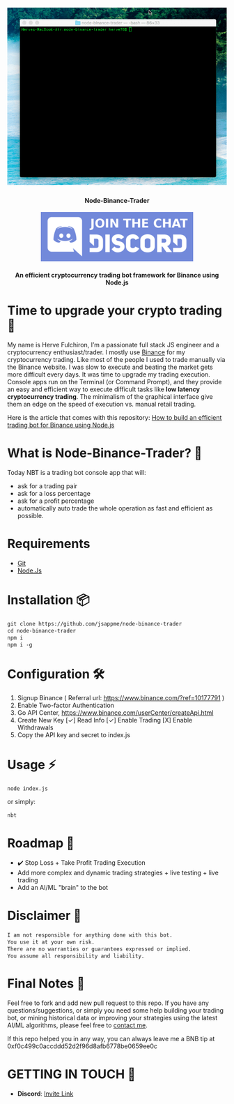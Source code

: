 <h1 align="center">
  <br>
  <img src="nbt_demo.gif">
</h1>

<h4 align="center">Node-Binance-Trader</h4>

<p align="center">
  <a href="https://discord.gg/4EQrEgj"><img alt="Discord chat" src="Discord_button.png" /></a>
</p>

<h4 align="center">An efficient cryptocurrency trading bot framework for Binance using Node.js</h4>

# Time to upgrade your crypto trading 🤔

My name is Herve Fulchiron, I’m a passionate full stack JS engineer and a cryptocurrency enthusiast/trader. I mostly use <a href="https://www.binance.com/?ref=10177791" target="_blank">Binance</a> for my cryptocurrency trading. Like most of the people I used to trade manually via the Binance website. I was slow to execute and beating the market gets more difficult every days.  It was time to upgrade my trading execution. Console apps run on the Terminal (or Command Prompt), and they provide an easy and efficient way to execute difficult tasks like **low latency cryptocurrency trading**. The minimalism of the graphical interface give them an edge on the speed of execution vs. manual retail trading.

Here is the article that comes with this repository: <a href="https://jsapp.me/how-to-build-an-efficient-trading-bot-for-binance-using-node-js-43d5fd174f8b" target="_blank">How to build an efficient trading bot for Binance using Node.js</a>

# What is Node-Binance-Trader? 📡

Today NBT is a trading bot console app that will:

* ask for a trading pair
* ask for a loss percentage
* ask for a profit percentage
* automatically auto trade the whole operation as fast and efficient as possible.

# Requirements

* [Git](https://git-scm.com/download/)
* [Node.Js](http://nodejs.org)


# Installation 📦

```
git clone https://github.com/jsappme/node-binance-trader
cd node-binance-trader
npm i
npm i -g
```

# Configuration 🛠️

1. Signup Binance ( Referral url: https://www.binance.com/?ref=10177791 )
2. Enable Two-factor Authentication    
3. Go API Center, https://www.binance.com/userCenter/createApi.html
4. Create New Key
        [✓] Read Info [✓] Enable Trading [X] Enable Withdrawals
5. Copy the API key and secret to index.js

# Usage ⚡️

```
node index.js
```
or simply:

```
nbt
```

# Roadmap 🚧

* ✔️  Stop Loss + Take Profit Trading Execution
* Add more complex and dynamic trading strategies + live testing + live trading
* Add an AI/ML "brain" to the bot


# Disclaimer 📖

```
I am not responsible for anything done with this bot.
You use it at your own risk.
There are no warranties or guarantees expressed or implied.
You assume all responsibility and liability.
```

# Final Notes 🙏

Feel free to fork and add new pull request to this repo.
If you have any questions/suggestions, or simply you need some help building your trading bot, or mining historical data or improving your strategies using the latest AI/ML algorithms, please feel free to <a href="mailto:herve76@gmail.com" target="_blank">contact me</a>.

If this repo helped you in any way, you can always leave me a BNB tip at 0xf0c499c0accddd52d2f96d8afb6778be0659ee0c

# GETTING IN TOUCH 💬

* **Discord**: [Invite Link](https://discord.gg/4EQrEgj)
